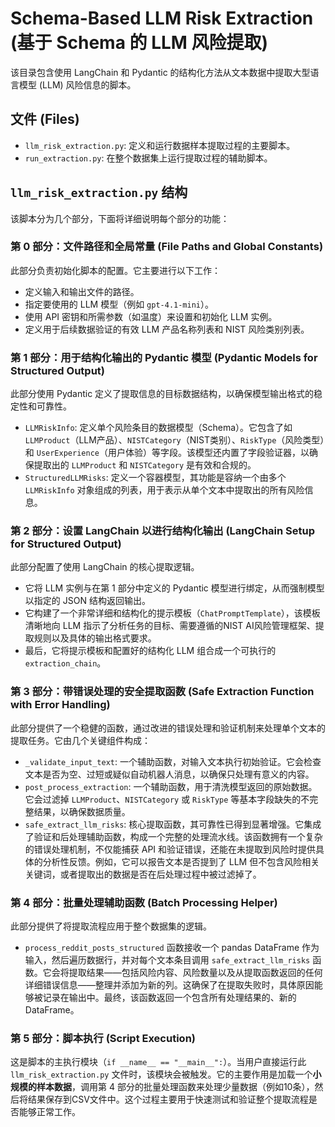 # Schema-Based LLM Risk Extraction (基于 Schema 的 LLM 风险提取)

该目录包含使用 LangChain 和 Pydantic 的结构化方法从文本数据中提取大型语言模型 (LLM) 风险信息的脚本。

## 文件 (Files)

- `llm_risk_extraction.py`: 定义和运行数据样本提取过程的主要脚本。
- `run_extraction.py`: 在整个数据集上运行提取过程的辅助脚本。

## `llm_risk_extraction.py` 结构

该脚本分为几个部分，下面将详细说明每个部分的功能：

### **第 0 部分：文件路径和全局常量 (File Paths and Global Constants)**

此部分负责初始化脚本的配置。它主要进行以下工作：
- 定义输入和输出文件的路径。
- 指定要使用的 LLM 模型（例如 `gpt-4.1-mini`）。
- 使用 API 密钥和所需参数（如温度）来设置和初始化 LLM 实例。
- 定义用于后续数据验证的有效 LLM 产品名称列表和 NIST 风险类别列表。

### **第 1 部分：用于结构化输出的 Pydantic 模型 (Pydantic Models for Structured Output)**

此部分使用 Pydantic 定义了提取信息的目标数据结构，以确保模型输出格式的稳定性和可靠性。
- `LLMRiskInfo`: 定义单个风险条目的数据模型（Schema）。它包含了如 `LLMProduct`（LLM产品）、`NISTCategory`（NIST类别）、`RiskType`（风险类型）和 `UserExperience`（用户体验）等字段。该模型还内置了字段验证器，以确保提取出的 `LLMProduct` 和 `NISTCategory` 是有效和合规的。
- `StructuredLLMRisks`: 定义一个容器模型，其功能是容纳一个由多个 `LLMRiskInfo` 对象组成的列表，用于表示从单个文本中提取出的所有风险信息。

### **第 2 部分：设置 LangChain 以进行结构化输出 (LangChain Setup for Structured Output)**

此部分配置了使用 LangChain 的核心提取逻辑。
- 它将 LLM 实例与在第 1 部分中定义的 Pydantic 模型进行绑定，从而强制模型以指定的 JSON 结构返回输出。
- 它构建了一个非常详细和结构化的提示模板（`ChatPromptTemplate`），该模板清晰地向 LLM 指示了分析任务的目标、需要遵循的NIST AI风险管理框架、提取规则以及具体的输出格式要求。
- 最后，它将提示模板和配置好的结构化 LLM 组合成一个可执行的 `extraction_chain`。

### **第 3 部分：带错误处理的安全提取函数 (Safe Extraction Function with Error Handling)**

此部分提供了一个稳健的函数，通过改进的错误处理和验证机制来处理单个文本的提取任务。它由几个关键组件构成：
- `_validate_input_text`: 一个辅助函数，对输入文本执行初始验证。它会检查文本是否为空、过短或疑似自动机器人消息，以确保只处理有意义的内容。
- `post_process_extraction`: 一个辅助函数，用于清洗模型返回的原始数据。它会过滤掉 `LLMProduct`、`NISTCategory` 或 `RiskType` 等基本字段缺失的不完整结果，以确保数据质量。
- `safe_extract_llm_risks`: 核心提取函数，其可靠性已得到显著增强。它集成了验证和后处理辅助函数，构成一个完整的处理流水线。该函数拥有一个复杂的错误处理机制，不仅能捕获 API 和验证错误，还能在未提取到风险时提供具体的分析性反馈。例如，它可以报告文本是否提到了 LLM 但不包含风险相关关键词，或者提取出的数据是否在后处理过程中被过滤掉了。

### **第 4 部分：批量处理辅助函数 (Batch Processing Helper)**

此部分提供了将提取流程应用于整个数据集的逻辑。
- `process_reddit_posts_structured` 函数接收一个 pandas DataFrame 作为输入，然后遍历数据行，并对每个文本条目调用 `safe_extract_llm_risks` 函数。它会将提取结果——包括风险内容、风险数量以及从提取函数返回的任何详细错误信息——整理并添加为新的列。这确保了在提取失败时，具体原因能够被记录在输出中。最终，该函数返回一个包含所有处理结果的、新的 DataFrame。

### **第 5 部分：脚本执行 (Script Execution)**

这是脚本的主执行模块（`if __name__ == "__main__":`）。当用户直接运行此 `llm_risk_extraction.py` 文件时，该模块会被触发。它的主要作用是加载一个**小规模的样本数据**，调用第 4 部分的批量处理函数来处理少量数据（例如10条），然后将结果保存到CSV文件中。这个过程主要用于快速测试和验证整个提取流程是否能够正常工作。